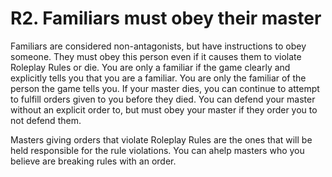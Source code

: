 # R2. Familiars must obey their master

Familiars are considered non-antagonists, but have instructions to obey someone. They must obey this person even if it causes them to violate Roleplay Rules or die. You are only a familiar if the game clearly and explicitly tells you that you are a familiar. You are only the familiar of the person the game tells you. If your master dies, you can continue to attempt to fulfill orders given to you before they died. You can defend your master without an explicit order to, but must obey your master if they order you to not defend them.

Masters giving orders that violate Roleplay Rules are the ones that will be held responsible for the rule violations. You can ahelp masters who you believe are breaking rules with an order.

